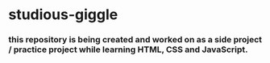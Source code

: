 # studious-giggle
### this repository is being created and worked on as a side project / practice project while learning HTML, CSS and JavaScript.

